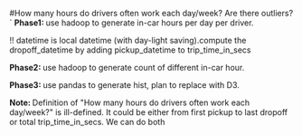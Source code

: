 #How many hours do drivers often work each day/week? Are there outliers?`
<b>Phase1: </b>use hadoop to generate in-car hours per day per driver.
<p>!! datetime is local datetime (with day-light saving).compute the dropoff_datetime by adding pickup_datetime to trip_time_in_secs</p>
<p><b>Phase2: </b>use hadoop to generate count of different in-car hour.</p><p>
<b>Phase3: </b>use pandas to generate hist, plan to replace with D3.</p><p>

<b>Note: </b>Definition of "How many hours do drivers often work each day/week?" is ill-defined. It could be either from first pickup to last dropoff or total trip_time_in_secs. We can do both</p>
